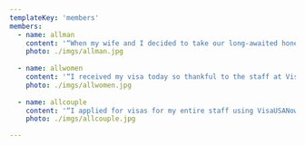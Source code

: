 ```yaml
---
templateKey: 'members'
members:
  - name: allman
    content: '“When my wife and I decided to take our long-awaited honeymoon in the United States, I was totally lost on how to get my B2 visa in time for my trip. Luckily, I hired VisaUSANow to assist us, and definitely plan to hire them again for our trip next year. They were courteous, knowledgeable and professional - saved me many hours of work and aggravation. I have already recommended them to several friends who are now on their way............”'
    photo: ./imgs/allman.jpg
    
  - name: allwomen
    content: '“I received my visa today so thankful to the staff at VisaUSANow! They assisted me with the process, remaining patient and kind while at the same time super-efficient. I strongly recommend this service”'
    photo: ./imgs/allwomen.jpg
    
  - name: allcouple
    content: '“I applied for visas for my entire staff using VisaUSANow when we all needed to travel to the states for a trade show. They were attentive to every detail and did their utmost to ensure that our trip was a smashing success. Thanks a lot!”'
    photo: ./imgs/allcouple.jpg

---
```

